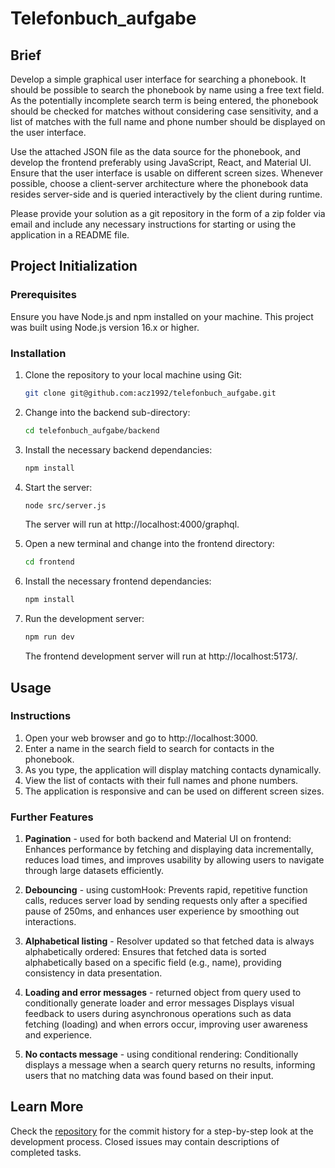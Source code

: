 # Telefonbuch_aufgabe

## Brief

Develop a simple graphical user interface for searching a phonebook. It should be possible to search the phonebook by name using a free text field. As the potentially incomplete search term is being entered, the phonebook should be checked for matches without considering case sensitivity, and a list of matches with the full name and phone number should be displayed on the user interface.

Use the attached JSON file as the data source for the phonebook, and develop the frontend preferably using JavaScript, React, and Material UI. Ensure that the user interface is usable on different screen sizes. Whenever possible, choose a client-server architecture where the phonebook data resides server-side and is queried interactively by the client during runtime.

Please provide your solution as a git repository in the form of a zip folder via email and include any necessary instructions for starting or using the application in a README file.

## Project Initialization

### Prerequisites

Ensure you have Node.js and npm installed on your machine. This project was built using Node.js version 16.x or higher.

### Installation

1. Clone the repository to your local machine using Git:

    ```bash
    git clone git@github.com:acz1992/telefonbuch_aufgabe.git
    ```

2. Change into the backend sub-directory:

    ```bash
    cd telefonbuch_aufgabe/backend
    ```

3. Install the necessary backend dependancies:

    ```bash
    npm install
    ```

4. Start the server:

    ```bash
    node src/server.js
    ```

    The server will run at http://localhost:4000/graphql.

5. Open a new terminal and change into the frontend directory:

    ```bash
    cd frontend
    ```

6. Install the necessary frontend dependancies:

    ```bash
    npm install
    ```

7. Run the development server:
    ```bash
    npm run dev
    ```
    The frontend development server will run at http://localhost:5173/.

## Usage

### Instructions

1. Open your web browser and go to http://localhost:3000.
2. Enter a name in the search field to search for contacts in the phonebook.
3. As you type, the application will display matching contacts dynamically.
4. View the list of contacts with their full names and phone numbers.
5. The application is responsive and can be used on different screen sizes.

### Further Features

1. **Pagination** - used for both backend and Material UI on frontend:
   Enhances performance by fetching and displaying data incrementally, reduces load times, and improves usability by allowing users to navigate through large datasets efficiently.

2. **Debouncing** - using customHook:
   Prevents rapid, repetitive function calls, reduces server load by sending requests only after a specified pause of 250ms, and enhances user experience by smoothing out interactions.

3. **Alphabetical listing** - Resolver updated so that fetched data is always alphabetically ordered:
   Ensures that fetched data is sorted alphabetically based on a specific field (e.g., name), providing consistency in data presentation.

4. **Loading and error messages** - returned object from query used to conditionally generate loader and error messages
   Displays visual feedback to users during asynchronous operations such as data fetching (loading) and when errors occur, improving user awareness and experience.

5. **No contacts message** - using conditional rendering:
   Conditionally displays a message when a search query returns no results, informing users that no matching data was found based on their input.

## Learn More

Check the [repository](https://github.com/acz1992/telefonbuch_aufgabe) for the commit history for a step-by-step look at the development process. Closed issues may contain descriptions of completed tasks.
